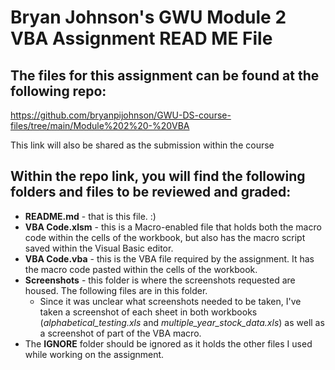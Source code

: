 # Bryan Johnson's GWU Module 2 VBA Assignment READ ME File

## The files for this assignment can be found at the following repo: 
https://github.com/bryanpijohnson/GWU-DS-course-files/tree/main/Module%202%20-%20VBA

This link will also be shared as the submission within the course

## Within the repo link, you will find the following folders and files to be reviewed and graded:

- **README.md** - that is this file. :)
- **VBA Code.xlsm** - this is a Macro-enabled file that holds both the macro code within the cells of the workbook, but also has the macro script saved within the Visual Basic editor.
- **VBA Code.vba** - this is the VBA file required by the assignment. It has the macro code pasted within the cells of the workbook.
- **Screenshots** - this folder is where the screenshots requested are housed. The following files are in this folder.
  - Since it was unclear what screenshots needed to be taken, I've taken a screenshot of each sheet in both workbooks (_alphabetical_testing.xls_ and _multiple_year_stock_data.xls_) as well as a screenshot of part of the VBA macro.
- The **IGNORE** folder should be ignored as it holds the other files I used while working on the assignment.
